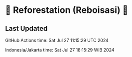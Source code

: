 
# 🌳 Reforestation (Reboisasi) 🌲

## Last Updated

GitHub Actions time: Sat Jul 27 11:15:29 UTC 2024

Indonesia/Jakarta time: Sat Jul 27 18:15:29 WIB 2024
